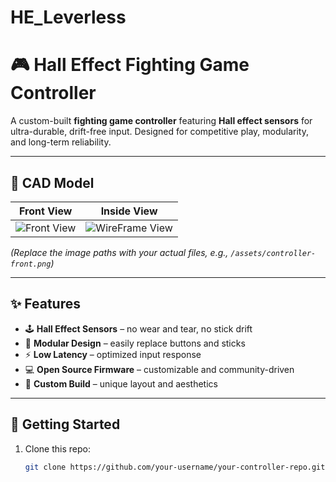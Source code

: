 # HE_Leverless

# 🎮 Hall Effect Fighting Game Controller  

A custom-built **fighting game controller** featuring **Hall effect sensors** for ultra-durable, drift-free input. Designed for competitive play, modularity, and long-term reliability.  

---

## 📸 CAD Model  

| Front View | Inside View | 
|------------|-------------|
| ![Front View](images/front.jpg) | ![WireFrame View](images/inside.jpg) |

*(Replace the image paths with your actual files, e.g., `/assets/controller-front.png`)*  

---

## ✨ Features  

- 🕹 **Hall Effect Sensors** – no wear and tear, no stick drift  
- 🔧 **Modular Design** – easily replace buttons and sticks  
- ⚡ **Low Latency** – optimized input response  
- 💻 **Open Source Firmware** – customizable and community-driven  
- 🎨 **Custom Build** – unique layout and aesthetics  

---

## 🚀 Getting Started  

1. Clone this repo:  
   ```bash
   git clone https://github.com/your-username/your-controller-repo.git
